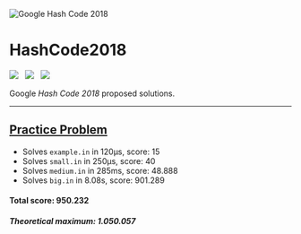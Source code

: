 ![Google Hash Code 2018](https://i.imgur.com/KTDA2IL.png)
# HashCode2018
![](https://forthebadge.com/images/badges/made-with-python.svg) &nbsp;
![](https://forthebadge.com/images/badges/certified-snoop-lion.svg) &nbsp;
![](https://forthebadge.com/images/badges/gluten-free.svg)

Google *Hash Code 2018* proposed solutions.

------

## [Practice Problem](Pizza/problem_statement.pdf)
  - Solves `example.in` in 120μs, score: 15
  - Solves `small.in` in 250μs, score: 40
  - Solves `medium.in` in 285ms, score: 48.888
  - Solves `big.in` in 8.08s, score: 901.289

#### Total score: 950.232
##### Theoretical maximum: 1.050.057
